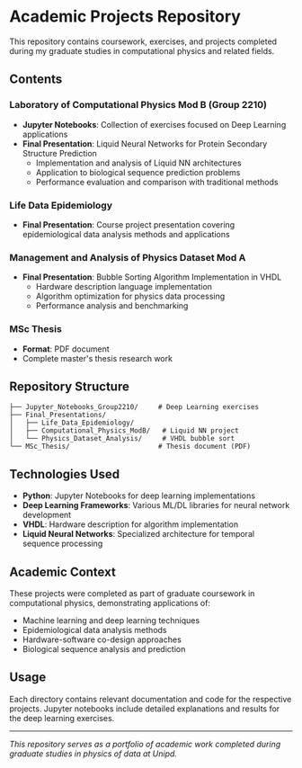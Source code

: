 # Academic Projects Repository

This repository contains coursework, exercises, and projects completed during my graduate studies in computational physics and related fields.

## Contents

### Laboratory of Computational Physics Mod B (Group 2210)
- **Jupyter Notebooks**: Collection of exercises focused on Deep Learning applications
- **Final Presentation**: Liquid Neural Networks for Protein Secondary Structure Prediction
  - Implementation and analysis of Liquid NN architectures
  - Application to biological sequence prediction problems
  - Performance evaluation and comparison with traditional methods

### Life Data Epidemiology
- **Final Presentation**: Course project presentation covering epidemiological data analysis methods and applications

### Management and Analysis of Physics Dataset Mod A  
- **Final Presentation**: Bubble Sorting Algorithm Implementation in VHDL
  - Hardware description language implementation
  - Algorithm optimization for physics data processing
  - Performance analysis and benchmarking

### MSc Thesis
- **Format**: PDF document
- Complete master's thesis research work

## Repository Structure

```
├── Jupyter_Notebooks_Group2210/     # Deep Learning exercises
├── Final_Presentations/
│   ├── Life_Data_Epidemiology/
│   ├── Computational_Physics_ModB/   # Liquid NN project
│   └── Physics_Dataset_Analysis/     # VHDL bubble sort
└── MSc_Thesis/                      # Thesis document (PDF)
```

## Technologies Used

- **Python**: Jupyter Notebooks for deep learning implementations
- **Deep Learning Frameworks**: Various ML/DL libraries for neural network development
- **VHDL**: Hardware description for algorithm implementation
- **Liquid Neural Networks**: Specialized architecture for temporal sequence processing

## Academic Context

These projects were completed as part of graduate coursework in computational physics, demonstrating applications of:
- Machine learning and deep learning techniques
- Epidemiological data analysis methods  
- Hardware-software co-design approaches
- Biological sequence analysis and prediction

## Usage

Each directory contains relevant documentation and code for the respective projects. Jupyter notebooks include detailed explanations and results for the deep learning exercises.

---

*This repository serves as a portfolio of academic work completed during graduate studies in physics of data at Unipd.*

